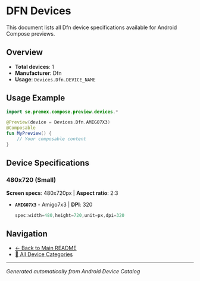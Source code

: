 # DFN Devices

This document lists all Dfn device specifications available for Android Compose previews.

## Overview

- **Total devices**: 1
- **Manufacturer**: Dfn
- **Usage**: `Devices.Dfn.DEVICE_NAME`

## Usage Example

```kotlin
import se.premex.compose.preview.devices.*

@Preview(device = Devices.Dfn.AMIGO7X3)
@Composable
fun MyPreview() {
    // Your composable content
}
```

## Device Specifications

### 480x720 (Small)

**Screen specs**: 480x720px | **Aspect ratio**: 2:3

- **`AMIGO7X3`** - Amigo7x3 | **DPI**: 320
  ```kotlin
  spec:width=480,height=720,unit=px,dpi=320
  ```

## Navigation

- [← Back to Main README](../../README.md)
- [📱 All Device Categories](../README.md)

---
*Generated automatically from Android Device Catalog*
